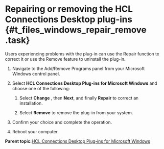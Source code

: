# Repairing or removing the HCL Connections Desktop plug-ins {#t_files_windows_repair_remove .task}

Users experiencing problems with the plug-in can use the Repair function to correct it or use the Remove feature to uninstall the plug-in.

1.  Navigate to the Add/Remove Programs panel from your Microsoft Windows control panel.

2.  Select **HCL Connections Desktop Plug-ins for Microsoft Windows** and choose one of the following:

    1.  Select **Change** , then **Next**, and finally **Repair** to correct an installation.

    2.  Select **Remove** to remove the plug-in from your system.

3.  Confirm your choice and complete the operation.

4.  Reboot your computer.


**Parent topic:**[HCL Connections Desktop Plug-ins for Microsoft Windows](../../connectors/enduser/c_files_window_install_ovr.md)


